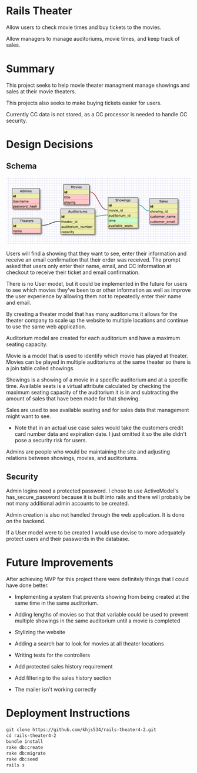 # Rails Theater
Allow users to check movie times and buy tickets to the movies.

Allow managers to manage auditoriums, movie times, and keep track of sales.

# Summary
This project seeks to help movie theater managment manage showings and sales at their movie theaters.

This projects also seeks to make buying tickets easier for users.

Currently CC data is not stored, as a CC processor is needed to handle CC security.

# Design Decisions
## Schema

![schema_picture](readme_assets/schema3.png)

Users will find a showing that they want to see, enter their information and receive an email confirmation that their order was received. The prompt asked that users only enter their name, email, and CC information at checkout to receive their ticket and email confirmation.

There is no User model, but it could be implemented in the future for users to see which movies they've been to or other information as well as improve the user experience by allowing them not to repeatedly enter their name and email.

By creating a theater model that has many auditoriums it allows for the theater company to scale up the website to multiple locations and continue to use the same web application.

Auditorium model are created for each auditorium and have a maximum seating capacity.

Movie is a model that is used to identify which movie has played at theater. Movies can be played in multiple auditoriums at the same theater so there is a join table called showings.

Showings is a showing of a movie in a specific auditorium and at a specific time. Available seats is a virtual attribute calculated by checking the maximum seating capacity of the auditorium it is in and subtracting the amount of sales that have been made for that showing.

Sales are used to see available seating and for sales data that management might want to see.

* Note that in an actual use case sales would take the customers credit card number data and expiration date. I just omitted it so the site didn't pose a security risk for users.

Admins are people who would be maintaining the site and adjusting relations between showings, movies, and auditoriums.

## Security
Admin logins need a protected password. I chose to use ActiveModel's has_secure_password because it is built into rails and there will probably be not many additional admin accounts to be created.

Admin creation is also not handled through the web application. It is done on the backend.

If a User model were to be created I would use devise to more adequately protect users and their passwords in the database.


# Future Improvements
After achieving MVP for this project there were definitely things that I could have done better.

* Implementing a system that prevents showing from being created at the same time in the same auditorium.

* Adding lengths of movies so that that variable could be used to prevent multiple showings in the same auditorium until a movie is completed

* Stylizing the website

* Adding a search bar to look for movies at all theater locations

* Writing tests for the controllers

* Add protected sales history requirement

* Add filtering to the sales history section

* The mailer isn't working correctly


# Deployment Instructions
```
git clone https://github.com/khjs534/rails-theater4-2.git
cd rails-theater4-2
bundle install
rake db:create
rake db:migrate
rake db:seed
rails s
```
